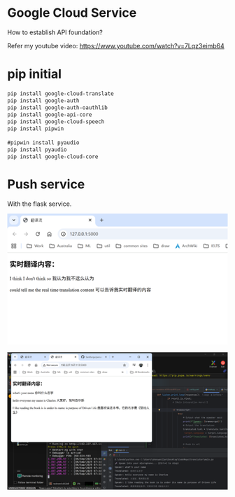 

# Google Cloud Service

How to establish API foundation?

Refer my youtube video: https://www.youtube.com/watch?v=7Lqz3eimb64


# pip initial

```shell
pip install google-cloud-translate
pip install google-auth
pip install google-auth-oauthlib
pip install google-api-core
pip install google-cloud-speech
pip install pipwin

#pipwin install pyaudio
pip install pyaudio
pip install google-cloud-core
```

# Push service

With the flask service.

![img.png](imgs/img.png)


![img_1.png](imgs/img_1.png)



